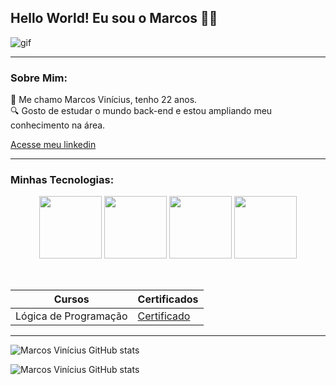 ## Hello World! Eu sou o Marcos 👾🤖

![gif](https://encrypted-tbn0.gstatic.com/images?q=tbn:ANd9GcSLxQIrVFBIw38aal_GN2lmVIn-xwj4qO5Xlw&s)

--------

### Sobre Mim:

🙋  Me chamo Marcos Vinícius, tenho 22 anos. <br>
🔍  Gosto de estudar o mundo back-end e estou ampliando meu conhecimento na área.<br>

[Acesse meu linkedin](https://www.linkedin.com/in/marcos-vin%C3%ADcius-da-silva-a78a31257/)

---------

### Minhas Tecnologias:

<p align="center">
<img src="https://cdn.jsdelivr.net/gh/devicons/devicon@latest/icons/javascript/javascript-original.svg" width="100px">
<img src="https://cdn.jsdelivr.net/gh/devicons/devicon@latest/icons/c/c-original.svg" width="100px">
<img src="https://cdn.jsdelivr.net/gh/devicons/devicon@latest/icons/git/git-original-wordmark.svg" width="100px">
<img src="https://cdn.jsdelivr.net/gh/devicons/devicon@latest/icons/github/github-original-wordmark.svg" width="100px">
</p>


<br>


| Cursos | Certificados |
| ------ | ------------ |
| Lógica de Programação | [Certificado](https://hermes.dio.me/certificates/6KKRLJBO.pdf) |

------------

![Marcos Vinícius GitHub stats](https://github-readme-stats.vercel.app/api?username=SouEuMarcos&show_icons=true&theme=dracula)

![Marcos Vinícius GitHub stats](https://github-readme-stats.vercel.app/api/top-langs/?username=SouEuMarcos&layout=compact&langs_count=7&theme=dracula)
